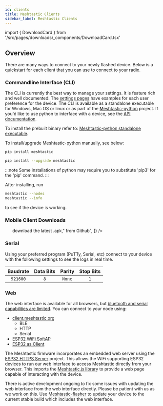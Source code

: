```yaml
---
id: clients
title: Meshtastic Clients
sidebar_label: Meshtastic Clients
---
```


import { DownloadCard } from '/src/pages/downloads/\_components/DownloadCard.tsx'

## Overview

There are many ways to connect to your newly flashed device. Below is a quickstart for each client that you can use to connect to your radio.

### Commandline Interface (CLI)

The CLI is currently the best way to manage your settings. It is feature rich and well documented. The [settings pages](/docs/settings) have examples for each user preference for the device. The CLI is available as a standalone executable for Windows, Mac OS or linux or as part of the [Meshtastic-python](https://github.com/meshtastic/Meshtastic-python) project. If you'd like to use python to interface with a device, see the [API documentation](https://python.meshtastic.org).

To install the prebuilt binary refer to: [Meshtastic-python standalone executable](/docs/software/python/python-standalone).

To install/upgrade Meshtastic-python manually, see below:

```bash title="Install Meshtastic-python (includes CLI)"
pip install meshtastic
```

```bash title="Upgrade Meshtastic-python (includes CLI)"
pip install --upgrade meshtastic
```

:::note
Some installations of python may require you to substitute 'pip3' for the 'pip' command.
:::

After installing, run

``` bash title="Query nodes"
meshtastic --nodes
meshtastic --info
```

to see if the device is working.

### Mobile Client Downloads

<ul
  style={{
    position: "relative",
    display: "grid",
    gap: "1.5rem",
    gridTemplateColumns: "repeat(auto-fill, minmax(280px, 1fr))",
    paddingLeft: "0",
  }}
>
<DownloadCard
  client="Android"
  imgUrl="https://play.google.com/intl/en_us/badges/static/images/badges/en_badge_web_generic.png"
  url="https://play.google.com/store/apps/details?id=com.geeksville.mesh&referrer=utm_source=downloads-page"
  notes={["To sideload, ",<a href="https://github.com/meshtastic/Meshtastic-Android/releases/latest" rel="noreferrer" target="_blank">download the latest .apk</a>," from Github", ]}
/>
<DownloadCard
  client="iOS"
  url="https://testflight.apple.com/join/c8nNl8q1"
  buttonText="Download on TestFlight"
  notes="Currently only available in TestFlight"
/>
</ul>

### Serial

Using your preferred program (PuTTy, Serial, etc) connect to your device with the following settings to see the logs in real time.

| Baudrate | Data Bits | Parity | Stop Bits |
| :------: | :-------: | :----: | :-------: |
| `921600` |    `8`    | `None` |    `1`    |

### Web

<!--- FIXME add self hosting details link --->

The web interface is available for all browsers, but [bluetooth and serial capabilities are limited](https://github.com/meshtastic/meshtastic.js#compatibility). You can connect to your node using:

- [client.meshtastic.org](https://client.meshtastic.org)
  - BLE
  - HTTP
  - Serial
- [ESP32 WiFi SoftAP](/docs/settings/wifi#software-access-point)
- [ESP32 as Client](/docs/settings/wifi#wifi-client)

The Meshtastic firmware incorporates an embedded web server using the [ESP32 HTTPS Server](https://github.com/fhessel/esp32_https_server) project. This allows the WiFi supporting ESP32 devices to run our web interface to access Meshtastic directly from your browser. This imports the [Meshtastic.js library](/docs/software/js/getting-started) to provide a web page capable of interacting with the device.

There is active development ongoing to fix some issues with updating the web interface from the web interface directly. Please be patient with us as we work on this. Use [Meshtastic-flasher](/docs/getting-started/meshtastic-flasher) to update your device to the current stable build which includes the web interface.
